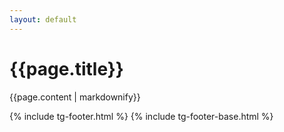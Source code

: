 ```yaml
---
layout: default
---
```


<div class="gs-impact-header">
    <div class="gs-container-centered">
        <h1 class="impact-title">{{page.title}}</h1>
    </div>
    <div class="big-circle"></div>
</div>
<div class="gs-impact-header">
    <div class="gs-container-centered">
        <div class="impact-content">
            <div class="gs-impact-container-inner">
             {{page.content | markdownify}}
            </div>
        </div>
    </div>
</div>
<div class="gs-impact-badges">
    
</div>

{% include tg-footer.html %}
{% include tg-footer-base.html %}